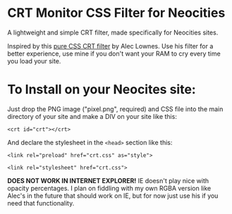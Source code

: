 # CRT Monitor CSS Filter for Neocities

A lightweight and simple CRT filter, made specifically for Neocities sites. 

Inspired by this [pure CSS CRT filter](http://aleclownes.com/2017/02/01/crt-display.html) by Alec Lownes. Use his filter for a better experience, use mine if you don't want your RAM to cry every time you load your site.

# To Install on your Neocites site:

Just drop the PNG image ("pixel.png", required) and CSS file into the main directory of your site and make a DIV on your site like this: 

```<crt id="crt"></crt>``` 

And declare the stylesheet in the ```<head>``` section like this:

```<link rel="preload" href="crt.css" as="style">```
  
```<link rel="stylesheet" href="crt.css">```

__DOES NOT WORK IN INTERNET EXPLORER!__ IE doesn't play nice with opacity percentages. I plan on fiddling with my own RGBA version like Alec's in the future that should work on IE, but for now just use his if you need that functionality.
